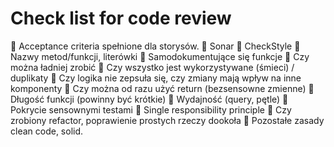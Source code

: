 # Check list for code review

	Acceptance criteria spełnione dla storysów.
	Sonar
	CheckStyle
	Nazwy metod/funkcji, literówki
	Samodokumentujące się funkcje
	Czy można ładniej zrobić
	Czy wszystko jest wykorzystywane (śmieci) / duplikaty
	Czy logika nie zepsuła się, czy zmiany mają wpływ na inne komponenty
	Czy można od razu użyć return (bezsensowne zmienne)
	Długość funkcji (powinny być krótkie) 
	Wydajność (query, pętle)
	Pokrycie sensownymi testami
	Single responsibility principle
	Czy zrobiony refactor, poprawienie prostych rzeczy dookoła 
	Pozostałe zasady clean code, solid.

